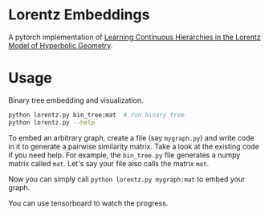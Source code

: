 Lorentz Embeddings
==================


A pytorch implementation of [Learning Continuous Hierarchies in the Lorentz Model of Hyperbolic Geometry](https://arxiv.org/pdf/1806.03417.pdf?noredirect=1).

Usage
=====

Binary tree embedding and visualization.

```bash
python lorentz.py bin_tree:mat  # run binary tree
python lorentz.py --help
```

To embed an arbitrary graph, create a file (say `mygraph.py`) and write code in
it to generate a pairwise similarity matrix. Take a look at the existing code
if you need help. For example, the `bin_tree.py` file generates a numpy matrix
called `mat`. Let's say your file also calls the matrix `mat`.

Now you can simply call `python lorentz.py mygraph:mat` to embed your graph.

You can use tensorboard to watch the progress.

